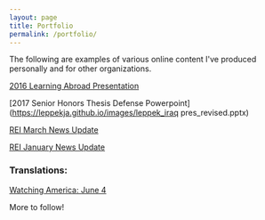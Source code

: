 ```yaml
---
layout: page
title: Portfolio
permalink: /portfolio/
---
```

The following are examples of various online content I've produced personally and for other organizations.

[2016 Learning Abroad Presentation](https://www.youtube.com/watch?v=uneK7iSBot4)



[2017 Senior Honors Thesis Defense Powerpoint](https://leppekja.github.io/images/leppek_iraq pres_revised.pptx)



[REI March News Update](https://reicenter.org/about/news/2017-rei-projects-across-michigan)



[REI January News Update](https://reicenter.org/about/news/apply-to-the-2017-innovation-fellows-program)


### Translations:

[Watching America: June 4](http://watchingamerica.com/WA/2017/06/23/america-is-the-renegade/)

More to follow!
